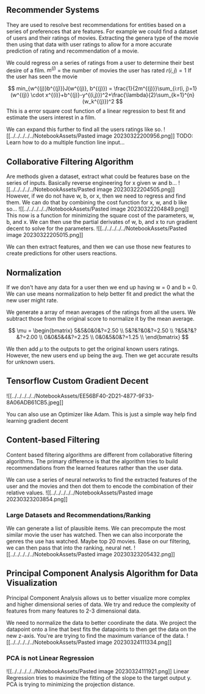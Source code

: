 ## Recommender Systems
They are used to resolve best recommendations for entities based on a series of preferences that are features. For example we could find a dataset of users and their ratings of movies. Extracting the genera type of the movie then using that data with user ratings to allow for a more accurate prediction of rating and recommendation of a movie.

We could regress on a series of ratings from a user to determine their best desire of a film.
$m^{(j)}$ = the number of movies the user has rated
$r(i,j) = 1$ If the user has seen the movie

$$
min_{w^{(j)}b^{(j)}}J(w^{(j)}, b^{(j)}) = \frac{1}{2m^{(j)}}\sum_{i:r(i, j)=1}(w^{(j)} \cdot x^{(i)}+b^{(j)}-y^{(i,j)})^2+\frac{\lambda}{2}\sum_{k=1}^{n}(w_k^{(j)})^2
$$
This is a error square cost function of a linear regression to best fit and estimate the users interest in a film. 

We can expand this further to find all the users ratings like so.
![[../../../../../NotebookAssets/Pasted image 20230322200956.png]]
TODO: Learn how to do a multiple function line input...

## Collaborative Filtering Algorithm
Are methods given a dataset, extract what could be features base on the series of inputs. Basically reverse engineering for x given w and b... 
![[../../../../../NotebookAssets/Pasted image 20230322204505.png]]
However, if we do not have w, b, or x, then we need to regress and find them. We can do that by combining the cost function for x, w, and b like so...
![[../../../../../NotebookAssets/Pasted image 20230322204849.png]]
This now is a function for minimizing the square cost of the parameters, w, b, and x. We can then use the partial derivates of w, b, and x to run gradient decent to solve for the parameters.
![[../../../../../NotebookAssets/Pasted image 20230322205015.png]]

We can then extract features, and then we can use those new features to create predictions for other users reactions.

## Normalization 
If we don't have any data for a user then we end up having w = 0 and b = 0. We can use means normalization to help better fit and predict the what the new user might rate.

We generate a array of mean averages of the ratings from all the users. We subtract those from the original score to normalize it by the mean average.

$$
\mu = 
\begin{bmatrix}
5&5&0&0&?=2.50 \\
5&?&?&0&?=2.50 \\
?&5&?&?&?=2.00 \\
0&0&5&4&?=2.25 \\
0&0&5&0&?=1.25 \\
\end{bmatrix}
$$

We then add $\mu$ to the outputs to get the original known users ratings. However, the new users end up being the avg. Then we get accurate results for unknown users.

## Tensorflow Custom Gradient Decent

![[../../../../../NotebookAssets/EE56BF40-2D21-4877-9F33-8A06ADB61CB5.jpeg]]

You can also use an Optimizer like Adam. This is just a simple way help find learning gradient decent

## Content-based Filtering
Content based filtering algorithms are different from collaborative filtering algorithms. The primary difference is that the algorithm tries to build recommendations from the learned features rather than the user data.

We can use a series of neural networks to find the extracted features of the user and the movies and then dot them to encode the combination of their relative values. 
![[../../../../../NotebookAssets/Pasted image 20230323203854.png]]


### Large Datasets and Recommendations/Ranking
We can generate a list of plausible items. We can precompute the most similar movie the user has watched. Then we can also incorporate the genres the use has watched. Maybe top 20 movies. Base on our filtering, we can then pass that into the ranking, neural net.
![[../../../../../NotebookAssets/Pasted image 20230323205432.png]]

## Principal Component Analysis Algorithm for Data Visualization
Principal Component Analysis allows us to better visualize more complex and higher dimensional series of data. We try and reduce the complexity of features from many features to 2-3 dimensional data. 

We need to normalize the data to better coordinate the data.
We project the datapoint onto a line that best fits the datapoints to then get the data on the new z-axis.
You're are trying to find the maximum variance of the data.
![[../../../../../NotebookAssets/Pasted image 20230324111334.png]]

### PCA is not Linear Regression
![[../../../../../NotebookAssets/Pasted image 20230324111921.png]]
Linear Regression tries to maximize the fitting of the slope to the target output y. PCA is trying to minimizing the projection distance.

